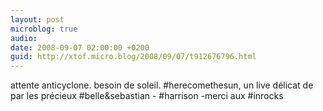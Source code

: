 ```yaml
---
layout: post
microblog: true
audio: 
date: 2008-09-07 02:00:00 +0200
guid: http://xtof.micro.blog/2008/09/07/t912676796.html
---
```

attente anticyclone. besoin de soleil. #herecomethesun, un live délicat de par les précieux #belle&amp;sebastian - #harrison -merci aux #inrocks
